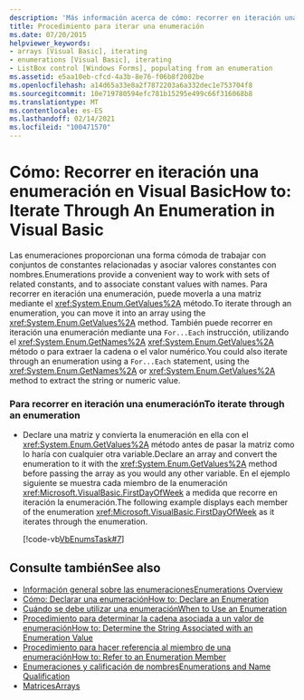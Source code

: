 ```yaml
---
description: 'Más información acerca de cómo: recorrer en iteración una enumeración en Visual Basic'
title: Procedimiento para iterar una enumeración
ms.date: 07/20/2015
helpviewer_keywords:
- arrays [Visual Basic], iterating
- enumerations [Visual Basic], iterating
- ListBox control [Windows Forms], populating from an enumeration
ms.assetid: e5aa10eb-cfcd-4a3b-8e76-f06b8f2002be
ms.openlocfilehash: a14d65a33e8a2f7872203a6a332dec1e753704f8
ms.sourcegitcommit: 10e719780594efc781b15295e499c66f316068b8
ms.translationtype: MT
ms.contentlocale: es-ES
ms.lasthandoff: 02/14/2021
ms.locfileid: "100471570"
---
```

# <a name="how-to-iterate-through-an-enumeration-in-visual-basic"></a><span data-ttu-id="91b8b-103">Cómo: Recorrer en iteración una enumeración en Visual Basic</span><span class="sxs-lookup"><span data-stu-id="91b8b-103">How to: Iterate Through An Enumeration in Visual Basic</span></span>

<span data-ttu-id="91b8b-104">Las enumeraciones proporcionan una forma cómoda de trabajar con conjuntos de constantes relacionadas y asociar valores constantes con nombres.</span><span class="sxs-lookup"><span data-stu-id="91b8b-104">Enumerations provide a convenient way to work with sets of related constants, and to associate constant values with names.</span></span> <span data-ttu-id="91b8b-105">Para recorrer en iteración una enumeración, puede moverla a una matriz mediante el <xref:System.Enum.GetValues%2A> método.</span><span class="sxs-lookup"><span data-stu-id="91b8b-105">To iterate through an enumeration, you can move it into an array using the <xref:System.Enum.GetValues%2A> method.</span></span> <span data-ttu-id="91b8b-106">También puede recorrer en iteración una enumeración mediante una `For...Each` instrucción, utilizando el <xref:System.Enum.GetNames%2A> <xref:System.Enum.GetValues%2A> método o para extraer la cadena o el valor numérico.</span><span class="sxs-lookup"><span data-stu-id="91b8b-106">You could also iterate through an enumeration using a `For...Each` statement, using the <xref:System.Enum.GetNames%2A> or <xref:System.Enum.GetValues%2A> method to extract the string or numeric value.</span></span>  
  
### <a name="to-iterate-through-an-enumeration"></a><span data-ttu-id="91b8b-107">Para recorrer en iteración una enumeración</span><span class="sxs-lookup"><span data-stu-id="91b8b-107">To iterate through an enumeration</span></span>  
  
- <span data-ttu-id="91b8b-108">Declare una matriz y convierta la enumeración en ella con el <xref:System.Enum.GetValues%2A> método antes de pasar la matriz como lo haría con cualquier otra variable.</span><span class="sxs-lookup"><span data-stu-id="91b8b-108">Declare an array and convert the enumeration to it with the <xref:System.Enum.GetValues%2A> method before passing the array as you would any other variable.</span></span> <span data-ttu-id="91b8b-109">En el ejemplo siguiente se muestra cada miembro de la enumeración <xref:Microsoft.VisualBasic.FirstDayOfWeek> a medida que recorre en iteración la enumeración.</span><span class="sxs-lookup"><span data-stu-id="91b8b-109">The following example displays each member of the enumeration <xref:Microsoft.VisualBasic.FirstDayOfWeek> as it iterates through the enumeration.</span></span>  
  
     [!code-vb[VbEnumsTask#7](~/samples/snippets/visualbasic/VS_Snippets_VBCSharp/VbEnumsTask/VB/Class2.vb#7)]  
  
## <a name="see-also"></a><span data-ttu-id="91b8b-110">Consulte también</span><span class="sxs-lookup"><span data-stu-id="91b8b-110">See also</span></span>

- [<span data-ttu-id="91b8b-111">Información general sobre las enumeraciones</span><span class="sxs-lookup"><span data-stu-id="91b8b-111">Enumerations Overview</span></span>](enumerations-overview.md)
- [<span data-ttu-id="91b8b-112">Cómo: Declarar una enumeración</span><span class="sxs-lookup"><span data-stu-id="91b8b-112">How to: Declare an Enumeration</span></span>](how-to-declare-enumerations.md)
- [<span data-ttu-id="91b8b-113">Cuándo se debe utilizar una enumeración</span><span class="sxs-lookup"><span data-stu-id="91b8b-113">When to Use an Enumeration</span></span>](when-to-use-an-enumeration.md)
- [<span data-ttu-id="91b8b-114">Procedimiento para determinar la cadena asociada a un valor de enumeración</span><span class="sxs-lookup"><span data-stu-id="91b8b-114">How to: Determine the String Associated with an Enumeration Value</span></span>](how-to-determine-the-string-associated-with-an-enumeration-value.md)
- [<span data-ttu-id="91b8b-115">Procedimiento para hacer referencia al miembro de una enumeración</span><span class="sxs-lookup"><span data-stu-id="91b8b-115">How to: Refer to an Enumeration Member</span></span>](how-to-refer-to-an-enumeration-member.md)
- [<span data-ttu-id="91b8b-116">Enumeraciones y calificación de nombres</span><span class="sxs-lookup"><span data-stu-id="91b8b-116">Enumerations and Name Qualification</span></span>](enumerations-and-name-qualification.md)
- [<span data-ttu-id="91b8b-117">Matrices</span><span class="sxs-lookup"><span data-stu-id="91b8b-117">Arrays</span></span>](../arrays/index.md)
